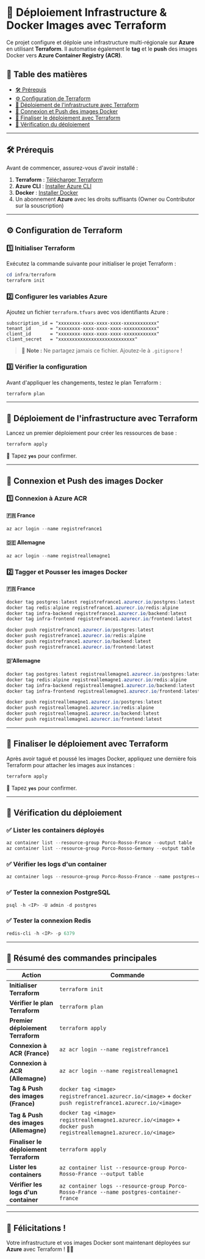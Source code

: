 # 🚀 Déploiement Infrastructure & Docker Images avec Terraform

Ce projet configure et déploie une infrastructure multi-régionale sur **Azure** en utilisant **Terraform**. Il automatise également le **tag** et le **push** des images Docker vers **Azure Container Registry (ACR)**.

## 📌 **Table des matières**
- [🛠 Prérequis](#prérequis)
- [⚙️ Configuration de Terraform](#configuration-de-terraform)
- [🚀 Déploiement de l'infrastructure avec Terraform](#déploiement-de-linfrastructure-avec-terraform)
- [🔄 Connexion et Push des images Docker](#connexion-et-push-des-images-docker)
- [🚀 Finaliser le déploiement avec Terraform](#finaliser-le-déploiement-avec-terraform)
- [📝 Vérification du déploiement](#vérification-du-déploiement)

---

## 🛠 **Prérequis**
Avant de commencer, assurez-vous d'avoir installé :

1. **Terraform** : [Télécharger Terraform](https://developer.hashicorp.com/terraform/downloads)
2. **Azure CLI** : [Installer Azure CLI](https://docs.microsoft.com/fr-fr/cli/azure/install-azure-cli)
3. **Docker** : [Installer Docker](https://www.docker.com/get-started/)
4. Un abonnement **Azure** avec les droits suffisants (Owner ou Contributor sur la souscription)

---

## ⚙️ **Configuration de Terraform**
### 1️⃣ **Initialiser Terraform**
Exécutez la commande suivante pour initialiser le projet Terraform :

```powershell
cd infra/terraform
terraform init
```

### 2️⃣ **Configurer les variables Azure**
Ajoutez un fichier `terraform.tfvars` avec vos identifiants Azure :

```hcl
subscription_id = "xxxxxxxx-xxxx-xxxx-xxxx-xxxxxxxxxxxx"
tenant_id       = "xxxxxxxx-xxxx-xxxx-xxxx-xxxxxxxxxxxx"
client_id       = "xxxxxxxx-xxxx-xxxx-xxxx-xxxxxxxxxxxx"
client_secret   = "xxxxxxxxxxxxxxxxxxxxxxxxxxxx"
```

> 📌 **Note :** Ne partagez jamais ce fichier. Ajoutez-le à `.gitignore` !

### 3️⃣ **Vérifier la configuration**
Avant d'appliquer les changements, testez le plan Terraform :

```powershell
terraform plan
```

---

## 🚀 **Déploiement de l'infrastructure avec Terraform**
Lancez un premier déploiement pour créer les ressources de base :

```powershell
terraform apply
```
📌 Tapez **`yes`** pour confirmer.

---

## 🔄 **Connexion et Push des images Docker**
### 1️⃣ **Connexion à Azure ACR**
#### 🇫🇷 France
```powershell
az acr login --name registrefrance1
```

#### 🇩🇪 Allemagne
```powershell
az acr login --name registreallemagne1
```

### 2️⃣ **Tagger et Pousser les images Docker**
#### 🇫🇷 France
```powershell
docker tag postgres:latest registrefrance1.azurecr.io/postgres:latest
docker tag redis:alpine registrefrance1.azurecr.io/redis:alpine
docker tag infra-backend registrefrance1.azurecr.io/backend:latest
docker tag infra-frontend registrefrance1.azurecr.io/frontend:latest

docker push registrefrance1.azurecr.io/postgres:latest
docker push registrefrance1.azurecr.io/redis:alpine
docker push registrefrance1.azurecr.io/backend:latest
docker push registrefrance1.azurecr.io/frontend:latest

```

#### 🇩'Allemagne
```powershell
docker tag postgres:latest registreallemagne1.azurecr.io/postgres:latest
docker tag redis:alpine registreallemagne1.azurecr.io/redis:alpine
docker tag infra-backend registreallemagne1.azurecr.io/backend:latest
docker tag infra-frontend registreallemagne1.azurecr.io/frontend:latest 

docker push registreallemagne1.azurecr.io/postgres:latest
docker push registreallemagne1.azurecr.io/redis:alpine
docker push registreallemagne1.azurecr.io/backend:latest
docker push registreallemagne1.azurecr.io/frontend:latest

```

---

## 🚀 **Finaliser le déploiement avec Terraform**
Après avoir tagué et poussé les images Docker, appliquez une dernière fois Terraform pour attacher les images aux instances :

```powershell
terraform apply
```
📌 Tapez **`yes`** pour confirmer.

---

## 📝 **Vérification du déploiement**

### ✅ **Lister les containers déployés**
```powershell
az container list --resource-group Porco-Rosso-France --output table
az container list --resource-group Porco-Rosso-Germany --output table
```

### ✅ **Vérifier les logs d'un container**
```powershell
az container logs --resource-group Porco-Rosso-France --name postgres-container-france
```

### ✅ **Tester la connexion PostgreSQL**
```powershell
psql -h <IP> -U admin -d postgres
```

### ✅ **Tester la connexion Redis**
```powershell
redis-cli -h <IP> -p 6379
```

---

## 🎯 **Résumé des commandes principales**

| **Action** | **Commande** |
|------------|--------------|
| **Initialiser Terraform** | `terraform init` |
| **Vérifier le plan Terraform** | `terraform plan` |
| **Premier déploiement Terraform** | `terraform apply` |
| **Connexion à ACR (France)** | `az acr login --name registrefrance1` |
| **Connexion à ACR (Allemagne)** | `az acr login --name registreallemagne1` |
| **Tag & Push des images (France)** | `docker tag <image> registrefrance1.azurecr.io/<image>` + `docker push registrefrance1.azurecr.io/<image>` |
| **Tag & Push des images (Allemagne)** | `docker tag <image> registreallemagne1.azurecr.io/<image>` + `docker push registreallemagne1.azurecr.io/<image>` |
| **Finaliser le déploiement Terraform** | `terraform apply` |
| **Lister les containers** | `az container list --resource-group Porco-Rosso-France --output table` |
| **Vérifier les logs d'un container** | `az container logs --resource-group Porco-Rosso-France --name postgres-container-france` |

---

## 🎉 **Félicitations !**
Votre infrastructure et vos images Docker sont maintenant déployées sur **Azure** avec Terraform ! 🚀🔥
